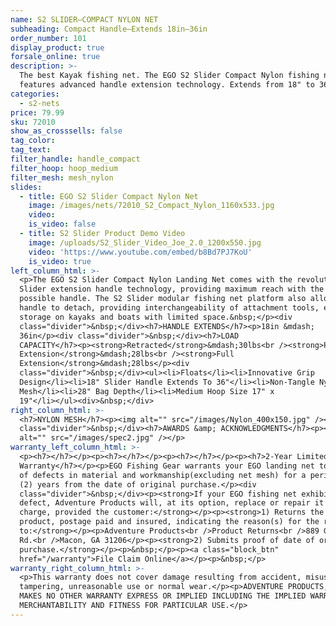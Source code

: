 ```yaml
---
name: S2 SLIDER—COMPACT NYLON NET
subheading: Compact Handle—Extends 18in—36in
order_number: 101
display_product: true
forsale_online: true
description: >-
  The best Kayak fishing net. The EGO S2 Slider Compact Nylon fishing net
  features advanced handle extension technology. Extends from 18" to 36"
categories:
  - s2-nets
price: 79.99
sku: 72010
show_as_crosssells: false
tag_color:
tag_text:
filter_handle: handle_compact
filter_hoop: hoop_medium
filter_mesh: mesh_nylon
slides:
  - title: EGO S2 Slider Compact Nylon Net
    image: /images/nets/72010_S2_Compact_Nylon_1160x533.jpg
    video:
    is_video: false
  - title: S2 Slider Product Demo Video
    image: /uploads/S2_Slider_Video_Joe_2.0_1200x550.jpg
    video: 'https://www.youtube.com/embed/b8Bd7PJ7KoU'
    is_video: true
left_column_html: >-
  <p>The EGO S2 Slider Compact Nylon Landing Net comes with the revolutionary S2
  Slider extension handle technology, providing maximum reach with the shortest
  possible handle. The S2 Slider modular fishing net platform also allows the
  handle to detach, providing interchangeability of attachment tools, easy
  storage on kayaks and boats with limited space.&nbsp;</p><div
  class="divider">&nbsp;</div><h7>HANDLE EXTENDS</h7><p>18in &mdash;
  36in</p><div class="divider">&nbsp;</div><h7>LOAD
  CAPACITY</h7><p><strong>Retracted</strong>&mdash;30lbs<br /><strong>Partial
  Extension</strong>&mdash;28lbs<br /><strong>Full
  Extension</strong>&mdash;28lbs</p><div
  class="divider">&nbsp;</div><ul><li>Floats</li><li>Innovative Grip
  Design</li><li>18" Slider Handle Extends To 36"</li><li>Non-Tangle Nylon
  Mesh</li><li>28" Bag Depth</li><li>Medium Hoop Size 17" x
  19"</li></ul><div>&nbsp;</div>
right_column_html: >-
  <h7>NYLON MESH</h7><p><img alt="" src="/images/Nylon_400x150.jpg" /></p><div
  class="divider">&nbsp;</div><h7>AWARDS &amp; ACKNOWLEDGMENTS</h7><p><img
  alt="" src="/images/spec2.jpg" /></p>
warranty_left_column_html: >-
  <p><h7></h7></p><p><h7></h7></p><p><h7></h7></p><p><h7>2-Year Limited
  Warranty</h7></p><p>EGO Fishing Gear warrants your EGO landing net to be free
  of defects in material and workmanship(excluding net mesh) for a period of two
  (2) years from the date of original purchase.</p><div
  class="divider">&nbsp;</div><p><strong>If your EGO fishing net exhibits such a
  defect, Adventure Products will, at its option, replace or repair it without
  charge, provided the customer:</strong></p><p><strong>1) Returns the defective
  product, postage paid and insured, indicating the reason(s) for the return
  to:</strong></p><p>Adventure Products<br />Product Returns<br />889 Guy Paine
  Rd.<br />Macon, GA 31206</p><p><strong>2) Submits proof of date of original
  purchase.</strong></p><p>&nbsp;</p><p><a class="block_btn"
  href="/warranty">File Claim Online</a></p><p>&nbsp;</p>
warranty_right_column_html: >-
  <p>This warranty does not cover damage resulting from accident, misuse, abuse,
  tampering, unreasonable use or normal wear.</p><p>ADVENTURE PRODUCTS, INC.
  MAKES NO OTHER WARRANTY EXPRESS OR IMPLIED INCLUDING THE IMPLIED WARRANTIES OF
  MERCHANTABILITY AND FITNESS FOR PARTICULAR USE.</p>
---
```

